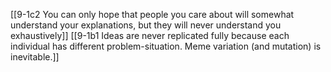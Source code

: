 [[9-1c2 You can only hope that people you care about will somewhat understand your explanations, but they will never understand you exhaustively]]
[[9-1b1 Ideas are never replicated fully because each individual has different problem-situation. Meme variation (and mutation) is inevitable.]]
